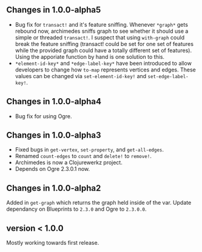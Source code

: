 ## Changes in 1.0.0-alpha5 

* Bug fix for `transact!` and it's feature sniffing. Whenever
  `*graph*` gets rebound now, archimedes sniffs graph to see whether
  it should use a simple or threaded `transact!`. I suspect that using
  `with-graph` could break the feature sniffing (transact!  could be
  set for one set of features while the provided graph could have a
  totally different set of features). Using the apporiate function by
  hand is one solution to this. 
* `*element-id-key*` and `*edge-label-key*` have been introduced to
  allow developers to change how `to-map` represents vertices and
  edges. These values can be changed via `set-element-id-key!` and
  `set-edge-label-key!`.

## Changes in 1.0.0-alpha4

* Bug fix for using Ogre.

## Changes in 1.0.0-alpha3

* Fixed bugs in `get-vertex`, `set-property`, and `get-all-edges`.
* Renamed `count-edges` to `count` and `delete!` to `remove!`.
* Archimedes is now a Clojurewerkz project.
* Depends on Ogre 2.3.0.1 now.

## Changes in 1.0.0-alpha2

Added in `get-graph` which returns the graph held inside of the
var. Update dependancy on Blueprints to `2.3.0` and Ogre to
`2.3.0.0`.

## version < 1.0.0

Mostly working towards first release.
